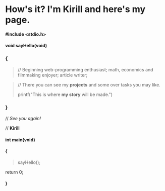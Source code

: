 # How's it? I'm Kirill and here's my page.
#### #include <stdio.h>
#### void sayHello(void)
### {
>// Beginning web-programming enthusiast; math, economics and filmmaking enjoyer; article writer;

>// There you can see my **projects** and some over tasks you may like.
>
>printf("This is where **my story** will be made.")
### }
// *See you again!*

// **Kirill**
#### int main(void)
#### {
>sayHello();
>
return 0;
#### }
